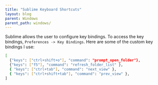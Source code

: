 ```yaml
---
title: "Sublime Keyboard Shortcuts"
layout: blog
parent: Windows
parent_path: windows/
---
```

Sublime allows the user to configure key bindings. To access the key bindings, `Preferences -> Key Bindings`. Here are some of the custom key bindings I use:

```bash
[
  {"keys": ["ctrl+shift+o"], "command": "prompt_open_folder"},
  {"keys": ["f5"], "command": "refresh_folder_list" },
  { "keys": ["ctrl+tab"], "command": "next_view" },
  { "keys": ["ctrl+shift+tab"], "command": "prev_view" },
]
```

